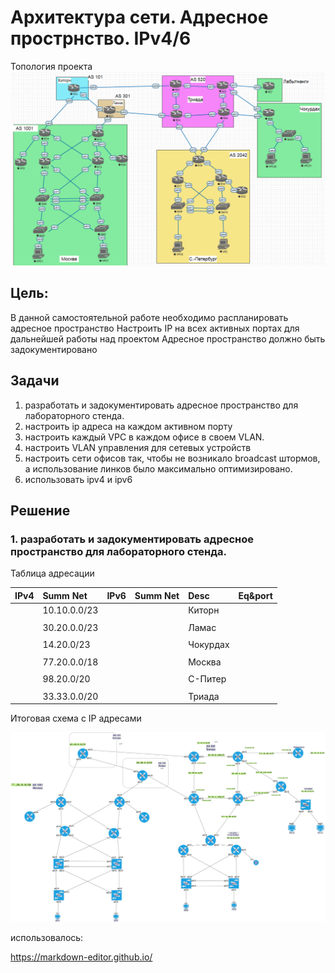 #  Архитектура сети. Адресное прострнство. IPv4/6

Топология проекта
 ![](/Labworks/Lab_04/Project_Network_EVENG.PNG "Топология проекта")

## Цель: 
В данной самостоятельной работе необходимо распланировать адресное пространство
Настроить IP на всех активных портах для дальнейшей работы над проектом
Адресное пространство должно быть задокументировано

## Задачи 

1. разработать и задокументировать адресное пространство для лабораторного стенда.
2. настроить ip адреса на каждом активном порту
4. настроить каждый VPC в каждом офисе в своем VLAN.
5. настроить VLAN управления для сетевых устройств
6. настроить сети офисов так, чтобы не возникало broadcast штормов, а использование линков было максимально оптимизировано.
7. использовать ipv4 и ipv6

## Решение

### 1. разработать и задокументировать адресное пространство для лабораторного стенда.

Таблица адресации

|  IPv4 |Summ Net  |IPv6   |Summ  Net |  Desc | Eq&port  |
| :------------ | :------------ | :------------ | :------------ | :------------ | :------------ |
|   |10.10.0.0/23 |   |   | Киторн  |   |
|   |   |   |   |   |   |
|   |30.20.0.0/23 |   |   | Ламас  |   |
|   |   |   |   |   |   |
|   |14.20.0/23 |   |   | Чокурдах  |   |
|   |   |   |   |   |   |
|   |77.20.0.0/18 |   |   | Москва  |   |
|   |   |   |   |   |   |
|   |98.20.0/20   |   |   | С-Питер  |   |
|   |   |   |   |   |   |
|   |33.33.0.0/20   |   |   |Триада   |   |




Итоговая схема с IP адресами

 ![](/Labworks/Lab_04/Project_Network_IP.png "Топология проекта")
 
 
 использовалось:
 
 
 https://markdown-editor.github.io/
